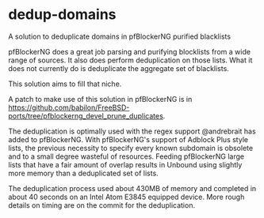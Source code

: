 # dedup-domains
A solution to deduplicate domains in pfBlockerNG purified blacklists

pfBlockerNG does a great job parsing and purifying blocklists from a wide range
of sources. It also does perform deduplication on those lists. What it does not
currently do is deduplicate the aggregate set of blacklists.

This solution aims to fill that niche.

A patch to make use of this solution in pfBlockerNG is in
https://github.com/babilon/FreeBSD-ports/tree/pfblockerng_devel_prune_duplicates.

The deduplication is optimally used with the regex support @andrebrait has added
to pfBlockerNG. With pfBlockerNG's support of Adblock Plus style lists, the
previous necessity to specify every known subdomain is obsolete and to a small
degree wasteful of resources. Feeding pfBlockerNG large lists that have a fair
amount of overlap results in Unbound using slightly more memory than a
deduplicated set of lists.

The deduplication process used about 430MB of memory and completed in about 40
seconds on an Intel Atom E3845 equipped device. More rough details on timing are
on the commit for the deduplication.
